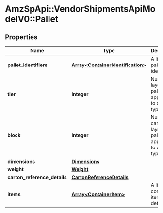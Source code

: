 # AmzSpApi::VendorShipmentsApiModelV0::Pallet

## Properties
Name | Type | Description | Notes
------------ | ------------- | ------------- | -------------
**pallet_identifiers** | [**Array&lt;ContainerIdentification&gt;**](ContainerIdentification.md) | A list of pallet identifiers. | 
**tier** | **Integer** | Number of layers per pallet. Only applicable to container type Pallet. | [optional] 
**block** | **Integer** | Number of cartons per layer on the pallet. Only applicable to container type Pallet. | [optional] 
**dimensions** | [**Dimensions**](Dimensions.md) |  | [optional] 
**weight** | [**Weight**](Weight.md) |  | [optional] 
**carton_reference_details** | [**CartonReferenceDetails**](CartonReferenceDetails.md) |  | [optional] 
**items** | [**Array&lt;ContainerItem&gt;**](ContainerItem.md) | A list of container item details. | [optional] 


